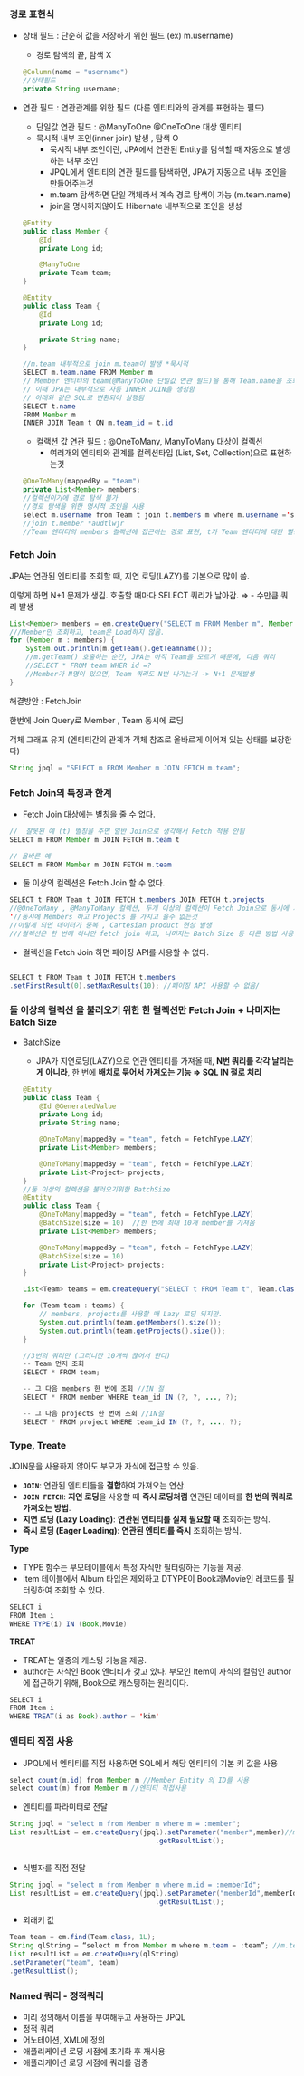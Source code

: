 ### 경로 표현식

- 상태 필드 : 단순히 값을 저장하기 위한 필드 (ex) m.username)
    - 경로 탐색의 끝, 탐색 X
    
    ```java
    @Column(name = "username")
    //상태필드
    private String username;
    ```
    
- 연관 필드 : 연관관계를 위한 필드 (다른 엔티티와의 관계를 표현하는 필드)
    - 단일값 연관 필드 : @ManyToOne @OneToOne 대상 엔티티
    - 묵시적 내부 조인(inner join) 발생 , 탐색 O
        - 묵시적 내부 조인이란, JPA에서 연관된 Entity를 탐색할 때 자동으로 발생하는 내부 조인
        - JPQL에서 엔티티의 연관 필드를 탐색하면, JPA가 자동으로 내부 조인을 만들어주는것
        - m.team 탐색하면 단일 객체라서 계속 경로 탐색이 가능 (m.team.name)
        - join을 명시하지않아도 Hibernate 내부적으로 조인을 생성
    
    ```java
    @Entity
    public class Member {
        @Id
        private Long id;
    
        @ManyToOne
        private Team team;
    }
    
    @Entity
    public class Team {
        @Id
        private Long id;
    
        private String name;
    }
    
    //m.team 내부적으로 join m.team이 발생 *묵시적
    SELECT m.team.name FROM Member m
    // Member 엔티티의 team(@ManyToOne 단일값 연관 필드)을 통해 Team.name을 조회함
    // 이때 JPA는 내부적으로 자동 INNER JOIN을 생성함
    // 아래와 같은 SQL로 변환되어 실행됨
    SELECT t.name
    FROM Member m
    INNER JOIN Team t ON m.team_id = t.id
    
    ```
    
    - 컬랙션 값 연관 필드 : @OneToMany, ManyToMany 대상이 컬렉션
        - 여러개의 엔티티와 관계를 컬렉션타입 (List, Set, Collection)으로 표현하는것
    
    ```java
    @OneToMany(mappedBy = "team")
    private List<Member> members;
    //컬렉션이기에 경로 탐색 불가
    //경로 탐색을 위한 명시적 조인을 사용
    select m.username from Team t join t.members m where m.username ='sam'
    //join t.member *audtlwjr
    //Team 엔티티의 members 컬랙션에 접근하는 경로 표현, t가 Team 엔티티에 대한 별칭
    ```
    

### Fetch Join

JPA는 연관된 엔티티를 조회할 때, 지연 로딩(LAZY)를 기본으로 많이 씀.

이렇게 하면 N+1 문제가 생김. 호출할 때마다 SELECT 쿼리가 날아감. ⇒ - 수만큼 쿼리 발생

```java
List<Member> members = em.createQuery("SELECT m FROM Member m", Member.class).getResultList();
///Member만 조회하고, team은 Load하지 않음.
for (Member m : members) {
    System.out.println(m.getTeam().getTeamname());
    //m.getTeam() 호출하는 순간, JPA는 아직 Team을 모르기 때문에, 다음 쿼리 
    //SELECT * FROM team WHER id =?
    //Member가 N명이 있으면, Team 쿼리도 N번 나가는거 -> N+1 문제발생
}

```

해결방안 : FetchJoin

한번에 Join Query로 Member , Team 동시에 로딩

객체 그래프 유지 (엔티티간의 관계가 객체 참조로 올바르게 이어져 있는 상태를 보장한다)

```java
String jpql = "SELECT m FROM Member m JOIN FETCH m.team";
```

### Fetch Join의 특징과 한계

- Fetch Join 대상에는 별칭을 줄 수 없다.

```java
//  잘못된 예 (t) 별칭을 주면 일반 Join으로 생각해서 Fetch 적용 안됨
SELECT m FROM Member m JOIN FETCH m.team t

// 올바른 예
SELECT m FROM Member m JOIN FETCH m.team

```

- 둘 이상의 컬렉션은 Fetch Join 할 수 없다.

```java
SELECT t FROM Team t JOIN FETCH t.members JOIN FETCH t.projects
//@OneToMany , @ManyToMany 컬렉션, 두개 이상의 컬렉션이 Fetch Join으로 동시에 가져오는 걸 할수없음
'//동시에 Members 하고 Projects 를 가지고 올수 없는것
//이렇게 되면 데이터가 중복 , Cartesian product 현상 발생
///컬렉션은 한 번에 하나만 fetch join 하고, 나머지는 Batch Size 등 다른 방법 사용.

```

- 컬렉션을 Fetch Join 하면 페이징 API를 사용할 수 없다.

```java

SELECT t FROM Team t JOIN FETCH t.members
.setFirstResult(0).setMaxResults(10); //페이징 API 사용할 수 없음/

```

### 둘 이상의 컬렉션 을 불러오기 위한 한 컬렉션만 Fetch Join + 나머지는 Batch Size

- BatchSize
    - JPA가 지연로딩(LAZY)으로 연관 엔티티를 가져올 때, **N번 쿼리를 각각 날리는 게 아니라**, 한 번에 **배치로 묶어서 가져오는 기능 ⇒ SQL IN 절로 처리**
    
    ```java
    @Entity
    public class Team {
        @Id @GeneratedValue
        private Long id;
        private String name;
    
        @OneToMany(mappedBy = "team", fetch = FetchType.LAZY)
        private List<Member> members;
    
        @OneToMany(mappedBy = "team", fetch = FetchType.LAZY)
        private List<Project> projects;
    }
    //둘 이상의 컬렉션을 불러오기위한 BatchSize
    @Entity
    public class Team {
        @OneToMany(mappedBy = "team", fetch = FetchType.LAZY)
        @BatchSize(size = 10)  //한 번에 최대 10개 member를 가져옴
        private List<Member> members;
    
        @OneToMany(mappedBy = "team", fetch = FetchType.LAZY)
        @BatchSize(size = 10)
        private List<Project> projects;
    }
    
    List<Team> teams = em.createQuery("SELECT t FROM Team t", Team.class).getResultList();
    
    for (Team team : teams) {
        // members, projects를 사용할 때 Lazy 로딩 되지만.
        System.out.println(team.getMembers().size()); 
        System.out.println(team.getProjects().size());
    }
    
    //3번의 쿼리만 (그러니깐 10개씩 끊어서 한다)
    -- Team 먼저 조회
    SELECT * FROM team;
    
    -- 그 다음 members 한 번에 조회 //IN 절
    SELECT * FROM member WHERE team_id IN (?, ?, ..., ?);
    
    -- 그 다음 projects 한 번에 조회 //IN절
    SELECT * FROM project WHERE team_id IN (?, ?, ..., ?);
    
    ```
    

### Type, Treate

JOIN문을 사용하지 않아도 부모가 자식에 접근할  수 있음.

- **`JOIN`**: 연관된 엔티티들을 **결합**하여 가져오는 연산.
- **`JOIN FETCH`**: **지연 로딩**을 사용할 때 **즉시 로딩처럼** 연관된 데이터를 **한 번의 쿼리로 가져오는 방법**.
- **지연 로딩 (Lazy Loading)**: **연관된 엔티티를 실제 필요할 때** 조회하는 방식.
- **즉시 로딩 (Eager Loading)**: **연관된 엔티티를 즉시** 조회하는 방식.

**Type**

- TYPE 함수는 부모테이블에서 특정 자식만 필터링하는 기능을 제공.
- Item 테이블에서 Album 타입은 제외하고 DTYPE이 Book과Movie인 레코드를 필터링하여 조회할 수 있다.

```java
SELECT i 
FROM Item i
WHERE TYPE(i) IN (Book,Movie)
```

**TREAT**

- TREAT는 일종의 캐스팅 기능을 제공.
- author는 자식인 Book 엔티티가 갖고 있다. 부모인 Item이 자식의 컬럼인 author에 접근하기 위해, Book으로 캐스팅하는 원리이다.

```java
SELECT i
FROM Item i
WHERE TREAT(i as Book).author = 'kim'
```

### 엔티티 직접 사용

- JPQL에서 엔티티를 직접 사용하면 SQL에서 해당 엔티티의 기본 키 값을 사용

```java
select count(m.id) from Member m //Member Entity 의 ID를 사용 
select count(m) from Member m //엔티티 직접사용
```

- 엔티티를 파라미터로 전달

```java
String jpql = "select m from Member m where m = :member";
List resultList = em.createQuery(jpql).setParameter("member",member)//member 엔티티 파라미터로 전달
									.getResultList();
					
```

- 식별자를 직접 전달

```java
String jpql = "select m from Member m where m.id = :memberId";
List resultList = em.createQuery(jpql).setParameter("memberId",memberId)//member 엔티티 식별자 ID값을 파라미터로 전달
									.getResultList();
```

- 외래키 값

```java
Team team = em.find(Team.class, 1L);
String qlString = “select m from Member m where m.team = :team”; //m.team : Member가 Team에 대한 외래키 가지고 있음
List resultList = em.createQuery(qlString)
.setParameter("team", team)
.getResultList();
```

### Named 쿼리 - 정적쿼리

- 미리 정의해서 이름을 부여해두고 사용하는 JPQL
- 정적 쿼리
- 어노테이션, XML에 정의
- 애플리케이션 로딩 시점에 초기화 후 재사용
- 애플리케이션 로딩 시점에 쿼리를 검증

```java

```